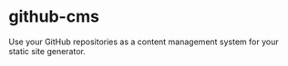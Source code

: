 # github-cms
Use your GitHub repositories as a content management system for your static site generator.
